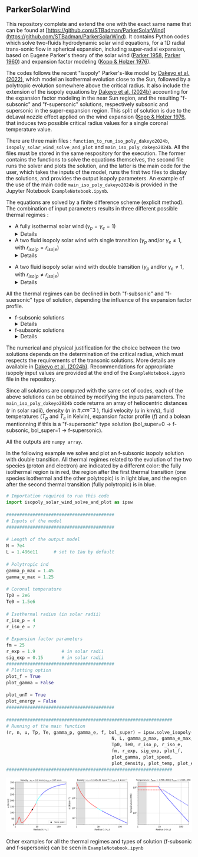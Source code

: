 ## ParkerSolarWind

This repository complete and extend the one with the exact same name that can be found at [https://github.com/STBadman/ParkerSolarWind](https://github.com/STBadman/ParkerSolarWind). 
It contains Python codes which solve two-fluids hydrodynamic solar wind equations, for a 1D radial trans-sonic flow in spherical expansion, including super-radial expansion, based on Eugene Parker's theory of the solar wind ([Parker 1958](https://ui.adsabs.harvard.edu/abs/1958ApJ...128..664P/abstract), [Parker 1960](https://ui.adsabs.harvard.edu/abs/1960ApJ...132..821P/abstract)) and expansion factor modeling ([Kopp & Holzer 1976](https://ui.adsabs.harvard.edu/abs/1976SoPh...49...43K/abstract)).

The codes follows the recent "isopoly" Parker's-like model by [Dakeyo et al. (2022)](https://ui.adsabs.harvard.edu/abs/2022ApJ...940..130D/abstract), which model an isothermal evolution close to the Sun, followed by a polytropic evolution somewhere above the critical radius. It also include the extension of the isopoly equations by [Dakeyo et al. (2024b)](https://ui.adsabs.harvard.edu/abs/2022ApJ...940..130D/abstract) accounting for the expansion factor modeling in the near Sun region, and the resulting "f-subsonic" and "f-supersonic" solutions, respectively subsonic and supersonic in the super-expansion region. This split of solution is due to the deLaval nozzle effect applied on the wind expansion ([Kopp & Holzer 1976](https://ui.adsabs.harvard.edu/abs/1976SoPh...49...43K/abstract), that induces two possible critical radius values for a single coronal temperature value. 

There are three main files : `function_to_run_iso_poly_dakeyo2024b`, `isopoly_solar_wind_solve_and_plot` and `main_iso_poly_dakeyo2024b`. All the files must be stored in the same respository for the execution. The former contains the functions to solve the equations themselves, the second file runs the solver and plots the solution, and the latter is the main code for the user, which takes the inputs of the model, runs the first two files to display the solutions, and provides the output isopoly parameters. An example of the use of the main code `main_iso_poly_dakeyo2024b` is provided in the Jupyter Notebook `ExampleNotebook.ipynb`. 

The equations are solved by a finite difference scheme (explicit method). 
The combination of input parameters results in three different possible thermal regimes :

* A fully isothermal solar wind ($\gamma_p =  \gamma_e = 1$) <details><p> - This follows [Parker 1958](https://ui.adsabs.harvard.edu/abs/1958ApJ...128..664P/abstract), in which the solar wind fluid is held at a fixed temperature. Mass flux conservation results in a negative density gradient and in turn an outwards directed pressure gradient force. For sufficiently hot $T_0$, this outwards force outcompetes gravitation, resulting in a trans-sonic solar wind flow out to infinity. While such a constant temperature is non-physical in the heliosphere, it is a reasonable first approximation to behavior in the solar corona where coronal heating operates (equivalent version also available at [https://github.com/STBadman/ParkerSolarWind](https://github.com/STBadman/ParkerSolarWind)).</p></details>
* A two fluid isopoly solar wind with single transition ($\gamma_p$ and/or $\gamma_e \neq 1$,  with  $r_{iso|p} = r_{iso|e}$) <details><p> - Here, the solar wind temperature is allowed to cool with heliocentric distance, as is observed to actually occur in the solar wind (e.g. [Dakeyo et al. (2022)](https://ui.adsabs.harvard.edu/abs/2022ApJ...940..130D/abstract). 
This consists of an initial isothermal evolution (isothermal layer) up to a boundary distance called the "isothermal radius" $r_{iso}$, which can be interpreted in a first approximation as the region to which the coronal heating extends (as an abstract physical process, i.e. not related to the actual size of the corona). In the present solution case, both protons and electrons share the same transition, i.e. $r_{iso} = r_{iso|p} = r_{iso|e}$. 
For $r \gt r_{iso}$, the solar wind is constrained to follow a polytropic evolution which is initialized by the outer boundary conditions of the isothermal region. Protons and electrons can follow differentiate polytropic evolution ($\gamma_p \neq \gamma_e$ is possible). 
For most combinations of physical conditions, the trans-sonic critical point is located within the isothermal region. As long as the isothermal boundary is at sufficiently high altitude that the solar wind stays super-sonic at the transition to polytropic behavior, the solution remains on the asymptotically accelerating solution branch and a reasonable solar wind solution is obtained. The unphysical discontinuity at the regime transition can be smoothed by considering slowly varying polytropic indexes at the transition between the two regions, but this feature is not addressed here and may require in-depth work. </details></p> 
* A two fluid isopoly solar wind with double transition ($\gamma_p$ and/or $\gamma_e \neq 1$,  with  $r_{iso|p} \neq r_{iso|e}$) <details><p> - This case is closely similar to the single transition solution, at the difference that protons and electrons do not share the same isothermal radius. </details></p>

All the thermal regimes can be declined in both "f-subsonic" and "f-suersonic" type of solution, depending the influence of the expansion factor profile. 
* f-subsonic solutions <details><p> -  The f-subsonic solutions are the more commonly used in solar wind modeling and space weather. They embed relatively slowly accelerating wind, and a critical radius location between 3 and 8 $r_\odot$ for coronal temperature of the order of 0.5 - 3 MK. For this type of solution, the influence of the expansion factor is to create a deceleration region within the super-expansion region. 
* f-subsonic solutions <details><p> - The f-supersonic solutions are known, but less used in the space weather community. They induce a rapidly accelerating solar wind solution with a critical radius very close to the Sun inside the super-expansion region, ranging between 1 and $\sim$ 3 $r_\odot$, for coronal temperatures of the order of 0.5 - 3 MK.  They also induce a deceleration region, but approximately from the end of the super-expansion region to $\sim$ 8 $r_\odot$.  </details></p>

The numerical and physical justification for the choice between the two solutions depends on the determination of the critical radius, which must respects the requirements of the transonic solutions.  More details are available in [Dakeyo et al. (2024b)](https://ui.adsabs.harvard.edu/abs/2022ApJ...940..130D/abstract). 
Recommendations for appropriate isopoly input values are provided at the end of the `ExampleNotebook.ipynb` file in the repository.


Since all solutions are computed with the same set of codes, each of the above solutions can be obtained by modifying the inputs parameters. The `main_iso_poly_dakeyo2024b` code returns an array of heliocentric distances ($r$ in solar radii), density ($n$ in #.$cm^-3$ ), fluid velocity ($u$ in km/s), fluid temperatures ($T_p$ and $T_e$ in Kelvin), expansion factor profile ($f$) and a bolean mentionning if this is a "f-supersonic" type solution (bol_super=0 $\rightarrow$ f-subsonic, bol_super=1 $\rightarrow$ f-supersonic). 

All the outputs are `numpy array`. 

In the following example we solve and plot an f-subsonic isopoly solution with double transition. All thermal regimes related to the evolution of the two species (proton and electron) are indicated by a different color: the fully isothermal region is in red, the region after the first thermal transition (one species isothermal and the other polytropic) is in light blue, and the region after the second thermal transition (fully polytropic) is in blue. 

```python
# Importation required to run this code
import isopoly_solar_wind_solve_and_plot as ipsw

#########################################
# Inputs of the model 
#########################################

# Length of the output model
N = 7e4
L = 1.496e11      # set to 1au by default

# Polytropic ind
gamma_p_max = 1.45
gamma_e_max = 1.25

# Coronal temperature
Tp0 = 2e6
Te0 = 1.5e6

# Isothermal radius (in solar radii)
r_iso_p = 4 
r_iso_e = 7 

# Expansion factor parameters
fm = 25
r_exp = 1.9          # in solar radii
sig_exp = 0.15       # in solar radii
#########################################
# Plotting option 
plot_f = True
plot_gamma = False

plot_unT = True
plot_energy = False
#########################################

###############################################################
# Running of the main function
(r, n, u, Tp, Te, gamma_p, gamma_e, f, bol_super) = ipsw.solve_isopoly(
                                        N, L, gamma_p_max, gamma_e_max, 
                                        Tp0, Te0, r_iso_p, r_iso_e,
                                        fm, r_exp, sig_exp, plot_f, 
                                        plot_gamma, plot_speed, 
                                        plot_density, plot_temp, plot_energy)
###############################################################
```
![image](isopoly_example.png)

Other examples for all the thermal regimes and types of solution (f-subsonic and f-supersonic) can be seen in `ExampleNotebook.ipynb`


